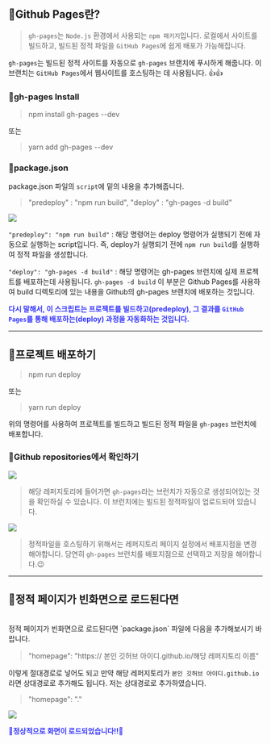 ## 🦮Github Pages란?

>`gh-pages`는 `Node.js` 환경에서 사용되는 `npm 패키지`입니다. 로컬에서 사이트를 빌드하고, 빌드된 정적 파일을 `GitHub Pages`에 쉽게 배포가 가능해집니다.

`gh-pages`는 빌드된 정적 사이트를 자동으로 `gh-pages` 브랜치에 푸시하게 해줍니다. 이 브랜치는 `GitHub Pages`에서 웹사이트를 호스팅하는 데 사용됩니다. 👍👍

### 🦄gh-pages Install

>npm install gh-pages --dev

또는

>yarn add gh-pages --dev

### 🦄package.json

package.json 파일의 `script`에 밑의 내용을 추가해줍니다.

>"predeploy" : "npm run build",
"deploy" : "gh-pages -d build"

<img src="/images/publishing_study/9/image1.webp"/>

`"predeploy": "npm run build"` : 해당 명령어는 deploy 명령어가 실행되기 전에 자동으로 실행하는 script입니다. 즉, deploy가 실행되기 전에 `npm run build`를 실행하여 정적 파일을 생성합니다.

`"deploy": "gh-pages -d build"` : 해당 명령어는 gh-pages 브런치에 실제 프로젝트를 배포하는데 사용됩니다. `gh-pages -d build` 이 부분은 Github Pages를 사용하여 build 디렉토리에 있는 내용을 Github의 gh-pages 브랜치에 배포하는 것입니다.

<span style='color: #3333ff;'>**다시 말해서, 이 스크립트는 프로젝트를 빌드하고(predeploy), 그 결과를 `GitHub Pages`를 통해 배포하는(deploy) 과정을 자동화하는 것입니다.**</span>

***

## 🦮프로젝트 배포하기

>npm run deploy

또는

>yarn run deploy

위의 명령어를 사용하여 프로젝트를 빌드하고 빌드된 정적 파일을 `gh-pages` 브런치에 배포합니다.

### 🦄Github repositories에서 확인하기

<img src="/images/publishing_study/9/image2.webp"/>

>해당 레퍼지토리에 들어가면 `gh-pages`라는 브런치가 자동으로 생성되어있는 것을 확인하실 수 있습니다. 이 브런치에는 빌드된 정적파일이 업로드되어 있습니다.

<img src="/images/publishing_study/9/image3.webp"/>

>정적파일을 호스팅하기 위해서는 레퍼지토리 페이지 설정에서 배포지점을 변경해야합니다. 당연히 `gh-pages` 브런치를 배포지점으로 선택하고 저장을 해야합니다.😉

***

## 🦮정적 페이지가 빈화면으로 로드된다면
<br/>
정적 페이지가 빈화면으로 로드된다면 `package.json` 파일에 다음을 추가해보시기 바랍니다.

>"homepage": "https:// 본인 깃허브 아이디.github.io/해당 레퍼지토리 이름"

이렇게 절대경로로 넣어도 되고 만약 해당 레퍼지토리가 `본인 깃허브 아이디.github.io`라면 상대경로로 추가해도 됩니다. 저는 상대경로로 추가하였습니다.

>"homepage": "."

<img src="/images/publishing_study/9/image4.webp"/>

<span style='color: #3333ff;'>**🎉정상적으로 화면이 로드되었습니다!!🎉**</span>